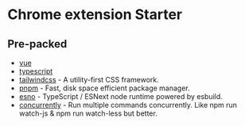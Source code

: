 # Chrome extension Starter


## Pre-packed

- [vue](https://vuejs.org/)
- [typescript](https://www.typescriptlang.org/)
- [tailwindcss](https://tailwindcss.com/) - A utility-first CSS framework.
- [pnpm](https://pnpm.io/) - Fast, disk space efficient package manager.
- [esno](https://www.npmjs.com/package/esno) - TypeScript / ESNext node runtime powered by esbuild.
- [concurrently](https://www.npmjs.com/package/concurrently) - Run multiple commands concurrently. Like npm run watch-js & npm run watch-less but better.
